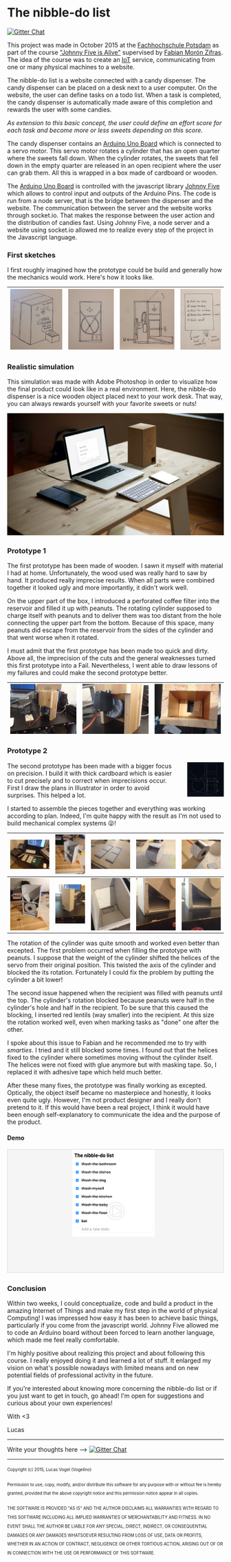 # The nibble-do list

[![Gitter Chat](https://badges.gitter.im/vogelino/nibble-do-list.svg)](https://gitter.im/vogelino/nibble-do-list)  

This project was made in October 2015 at the [Fachhochschule Potsdam](http://www.fh-potsdam.de) as part of the course ["Johnny Five is Alive"](https://fhp.incom.org/workspace/6174/5) supervised by [Fabian Morón Zifras](https://github.com/fabiantheblind). The idea of the course was to create an [IoT](https://en.wikipedia.org/wiki/Internet_of_Things) service, communicating from one or many physical machines to a website.

The nibble-do list is a website connected with a candy dispenser. The candy dispenser can be placed on a desk next to a user computer. On the website, the user can define tasks on a todo list. When a task is completed, the candy dispenser is automatically made aware of this completion and rewards the user with some candies.

_As extension to this basic concept, the user could define an effort score for each task and become more or less sweets depending on this score._

The candy dispenser contains an [Arduino Uno Board](https://www.arduino.cc/en/Main/ArduinoBoardUno) which is connected to a servo motor. This servo motor rotates a cylinder that has an open quarter where the sweets fall down. When the cylinder rotates, the sweets that fell down in the empty quarter are released in an open recipient where the user can grab them. All this is wrapped in a box made of cardboard or wooden.

The [Arduino Uno Board](https://www.arduino.cc/en/Main/ArduinoBoardUno) is controlled with the javascript library [Johnny Five](http://johnny-five.io) which allows to control input and outputs of the Arduino Pins. The code is run from a node server, that is the bridge between the dispenser and the website. The communication between the server and the website works through socket.io. That makes the response between the user action and the distribution of candies fast.
Using Johnny Five, a node server and a website using socket.io allowed me to realize every step of the project in the Javascript language.

### First sketches
I first roughly imagined how the prototype could be build and generally how the mechanics would work. Here's how it looks like.

|<img src="documentation/sketch-3d-view.jpg" alt="Rough sketch of dispenser's look"/>|<img src="documentation/sketch-front-view.jpg" alt="Rough sketch of front's look"/>|<img src="documentation/sketch-side-view.jpg" alt="Rough sketch of side's look"/>|<img src="documentation/sketch-list-view.jpg"  alt="Rough sketch of side's look"/>|
|---|---|---|---|

### Realistic simulation
This simulation was made with Adobe Photoshop in order to visualize how the final product could look like in a real environment. Here, the nibble-do dispenser is a nice wooden object placed next to your work desk. That way, you can always rewards yourself with your favorite sweets or nuts!

<img src="documentation/realistic-simulation.jpg" alt="Rough sketch of dispenser's look"/>

### Prototype 1
The first prototype has been made of wooden. I sawn it myself with material I had at home. Unfortunately, the wood used was really hard to saw by hand. It produced really imprecise results. When all parts were combined together it looked ugly and more importantly, it didn't work well.

On the upper part of the box, I introduced a perforated coffee filter into the reservoir and filled it up with peanuts. The rotating cylinder supposed to charge itself with peanuts and to deliver them was too distant from the hole connecting the upper part from the bottom. Because of this space, many peanuts did escape from the reservoir from the sides of the cylinder and that went worse when it rotated.

I must admit that the first prototype has been made too quick and dirty. Above all, the imprecision of the cuts and the general weaknesses turned this first prototype into a Fail. Nevertheless, I went able to draw lessons of my failures and could make the second prototype better.

|<img src="documentation/prototype-v1-overview.jpg" alt="First prototype overall view"/>|<img src="documentation/prototype-v1-servo.jpg" alt="First prototype's servo"/>|<img src="documentation/prototype-v1-hole.jpg" alt="First prototype's hole"/>|
|---|---|---|

### Prototype 2

<img src="documentation/prototype-v2-plans.jpg" height="80" style="float: right; margin-left: 30px;" alt="Plans of the second prototype"/>

The second prototype has been made with a bigger focus on precision. I build it with thick cardboard which is easier to cut precisely and to correct when imprecisions occur. First I draw the plans in Illustrator in order to avoid surprises. This helped a lot.

I started to assemble the pieces together and everything was working according to plan. Indeed, I'm quite happy with the result as I'm not used to build mechanical complex systems :stuck_out_tongue_winking_eye:!


|<img src="documentation/prototype-v2-cutting-work.jpg" alt="Rough sketch of dispenser's look"/>|<img src="documentation/prototype-v2-box-structure.jpg" alt="Rough sketch of front's look"/>|<img src="documentation/prototype-v2-first-pieces.jpg" alt="Rough sketch of front's look"/>|<img src="documentation/prototype-v2-cylinder-unmounted.jpg" alt="Rough sketch of side's look"/>|<img src="documentation/prototype-v2-cylinder-mounted.jpg"  alt="Rough sketch of side's look"/>|
|---|---|---|---|---|
|<img src="documentation/prototype-v2-bones-view.jpg"  alt="Rough sketch of side's look"/>|<img src="documentation/prototype-v2-overview.jpg" alt="Rough sketch of dispenser's look"/>|<img src="documentation/prototype-v2-bird-view.jpg" alt="Rough sketch of front's look"/>|<img src="documentation/prototype-v2-entrance-open.jpg" alt="Rough sketch of side's look"/>|<img src="documentation/prototype-v2-entrance-closed.jpg"  alt="Rough sketch of side's look"/>|


The rotation of the cylinder was quite smooth and worked even better than excepted. The first problem occurred when filling the prototype with peanuts. I suppose that the weight of the cylinder shifted the helices of the servo from their original position. This twisted the axis of the cylinder and blocked the its rotation. Fortunately I could fix the problem by putting the cylinder a bit lower!

The second issue happened when the recipient was filled with peanuts until the top. The cylinder's rotation blocked because peanuts were half in the cylinder's hole and half in the recipient. To be sure that this caused the blocking, I inserted red lentils (way smaller) into the recipient. At this size the rotation worked well, even when marking tasks as "done" one after the other.

I spoke about this issue to Fabian and he recommended me to try with _smarties_. I tried and it still blocked some times. I found out that the helices fixed to the cylinder where sometimes moving without the cylinder itself. The helices were not fixed with glue anymore but with masking tape. So, I replaced it with adhesive tape which held much better.

After these many fixes, the prototype was finally working as excepted. Optically, the object itself became no masterpiece and honestly, it looks even quite ugly. However, I'm not product designer and I really don't pretend to it. If this would have been a real project, I think it would have been enough self-explanatory to communicate the idea and the purpose of the product.

#### Demo
<a href="https://player.vimeo.com/video/143141941" target="_blank" title="Demo of the nibble-do list on vimeo"><img src="documentation/video-preview.png" alt="Demo of the nibble-do list on vimeo" /></a>

### Conclusion
Within two weeks, I could conceptualize, code and build a product in the amazing Internet of Things and make my first step in the world of physical Computing! I was impressed how easy it has been to achieve basic things, particularly if you come from the javascript world. Johnny Five allowed me to code an Arduino board without been forced to learn another language, which made me feel really comfortable.

I'm highly positive about realizing this project and about following this course. I really enjoyed doing it and learned a lot of stuff. It enlarged my vision on what's possible nowadays with limited means and on new potential fields of professional activity in the future.

If you're interested about knowing more concerning the nibble-do list or if you just want to get in touch, go ahead! I'm open for suggestions and curious about your own experiences!

With <3

Lucas

---

Write your thoughts here ––>
[![Gitter Chat](https://badges.gitter.im/vogelino/nibble-do-list.svg)](https://gitter.im/vogelino/nibble-do-list)

---

<sub><sup>Copyright (c) 2015, Lucas Vogel (Vogelino)</sub></sup>

<sub><sup>Permission to use, copy, modify, and/or distribute this software for any
purpose with or without fee is hereby granted, provided that the above
copyright notice and this permission notice appear in all copies.</sub></sup>

<sub><sup>THE SOFTWARE IS PROVIDED "AS IS" AND THE AUTHOR DISCLAIMS ALL WARRANTIES
WITH REGARD TO THIS SOFTWARE INCLUDING ALL IMPLIED WARRANTIES OF
MERCHANTABILITY AND FITNESS. IN NO EVENT SHALL THE AUTHOR BE LIABLE FOR
ANY SPECIAL, DIRECT, INDIRECT, OR CONSEQUENTIAL DAMAGES OR ANY DAMAGES
WHATSOEVER RESULTING FROM LOSS OF USE, DATA OR PROFITS, WHETHER IN AN
ACTION OF CONTRACT, NEGLIGENCE OR OTHER TORTIOUS ACTION, ARISING OUT OF
OR IN CONNECTION WITH THE USE OR PERFORMANCE OF THIS SOFTWARE.</sub></sup>
